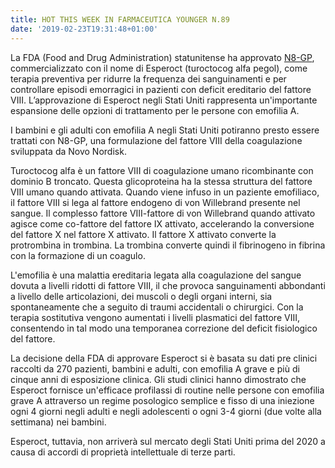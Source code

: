 ```yaml
---
title: HOT THIS WEEK IN FARMACEUTICA YOUNGER N.89
date: '2019-02-23T19:31:48+01:00'
---
```

La FDA (Food and Drug Administration) statunitense ha approvato [N8-GP](https://www.fda.gov/downloads/BiologicsBloodVaccines/UCM631609.pdf), commercializzato con il nome di Esperoct (turoctocog alfa pegol), come terapia preventiva per ridurre la frequenza dei sanguinamenti e per controllare episodi emorragici in pazienti con deficit ereditario del fattore VIII. L’approvazione di Esperoct negli Stati Uniti rappresenta un'importante espansione delle opzioni di trattamento per le persone con emofilia A.

I bambini e gli adulti con emofilia A negli Stati Uniti potiranno presto essere trattati con N8-GP, una formulazione del fattore VIII della coagulazione sviluppata da Novo Nordisk.  

Turoctocog alfa è un fattore VIII di coagulazione umano ricombinante con dominio B troncato. Questa glicoproteina ha la stessa struttura del fattore VIII umano quando attivata. Quando viene infuso in un paziente emofiliaco, il fattore VIII si lega al fattore endogeno di von Willebrand presente nel sangue. Il complesso fattore VIII-fattore di von Willebrand quando attivato agisce come co-fattore del fattore IX attivato, accelerando la conversione del fattore X nel fattore X attivato. Il fattore X attivato converte la protrombina in trombina. La trombina converte quindi il fibrinogeno in fibrina con la formazione di un coagulo.

L'emofilia è una malattia ereditaria legata alla coagulazione del sangue dovuta a livelli ridotti di fattore VIII, il che provoca sanguinamenti abbondanti a livello delle articolazioni, dei muscoli o degli organi interni, sia spontaneamente che a seguito di traumi accidentali o chirurgici. Con la terapia sostitutiva vengono aumentati i livelli plasmatici del fattore VIII, consentendo in tal modo una temporanea correzione del deficit fisiologico del fattore.

La decisione della FDA di approvare Esperoct si è basata su dati pre clinici raccolti da 270 pazienti, bambini e adulti, con emofilia A grave e più di cinque anni di esposizione clinica. Gli studi clinici hanno dimostrato che Esperoct fornisce un'efficace profilassi di routine nelle persone con emofilia grave A attraverso un regime posologico semplice e fisso di una iniezione ogni 4 giorni negli adulti e negli adolescenti o ogni 3-4 giorni (due volte alla settimana) nei bambini.

Esperoct, tuttavia, non arriverà sul mercato degli Stati Uniti prima del 2020 a causa di accordi di proprietà intellettuale di terze parti.
